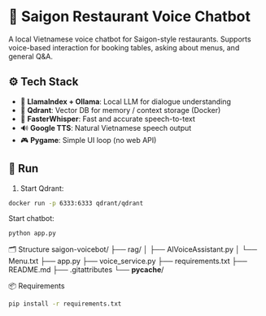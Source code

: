 # 🥢 Saigon Restaurant Voice Chatbot

A local Vietnamese voice chatbot for Saigon-style restaurants. Supports voice-based interaction for booking tables, asking about menus, and general Q&A.

## ⚙️ Tech Stack

- 🧠 **LlamaIndex + Ollama**: Local LLM for dialogue understanding
- 🔎 **Qdrant**: Vector DB for memory / context storage (Docker)
- 🎤 **FasterWhisper**: Fast and accurate speech-to-text
- 🔊 **Google TTS**: Natural Vietnamese speech output
- 🎮 **Pygame**: Simple UI loop (no web API)

## 🚀 Run

1. Start Qdrant:

```bash
docker run -p 6333:6333 qdrant/qdrant

```

Start chatbot:
```bash
python app.py
```

🗂️ Structure
saigon-voicebot/
├── rag/
│   ├── AIVoiceAssistant.py
│   └── Menu.txt
├── app.py
├── voice_service.py
├── requirements.txt
├── README.md
├── .gitattributes
└── __pycache__/

📦 Requirements
```bash
pip install -r requirements.txt

